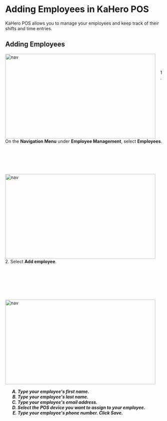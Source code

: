 # **Adding Employees in KaHero POS**

KaHero POS allows you to manage your employees and keep track of their shifts and time entries.

## Adding Employees

<p><img src="_content/_addemploy/1.png" alt="nav" width="480" height="270" style="float:left; margin-right:1rem"><br><br><br>1. On the <b>Navigation Menu</b> under <b>Employee Management</b>, select <b>Employees</b>.</p>

<br><br><br><br>

<p><img src="_content/_addemploy/2.png" alt="nav" width="480" height="270" style="float:left; margin-right:1rem"><br><br><br>2. Select <b>Add employee</b>.</p>

<br><br><br><br><br>

<p><img src="_content/_addemploy/3.png" alt="nav" width="480" height="270" style="float:left; margin-right:1rem"><br><h5>
<ol type="A" style="float:left; margin-left:1rem">
<li>Type your employee's first name.</li>
<li>Type your employee's last name.</li>
<li>Type your employee's email address.</li>
<li>Select the POS device you want to assign to your employee.</li>
<li>Type your employee's phone number. Click <b>Save</b>.</li>
</ol>
</h5></p>

<br><br><br><br><br><br><br>